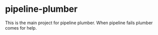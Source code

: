# pipeline-plumber

This is the main project for pipeline plumber. When pipeline fails plumber comes for help.
